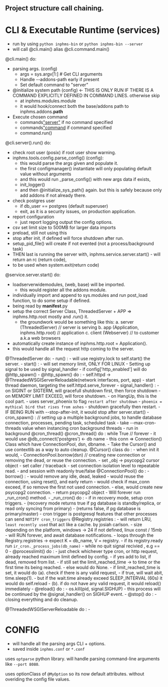 
## Project structure call chaining.

# CLI & Executable Runtime (services)

- run by using `python inphms-bin` or `python inphms-bin --server`
- will call @cli.main() alias @cli.command.main()

@cli.main() do:
- parsing args. (config)
    - args = sys.argv[1:] # Get CLI arguments
    - Handle --addons-path early if present
    - Set default command to "server"
- @initialize system path (config) <- THIS IS ONLY RUN IF THERE IS A COMMAND EXPLICITLY DEFINED IN COMMAND LINES. otherwise skip
    - at inphms.modules.module
    - it would hook/connect both the base/addons path to inphms.addons.__path__
- Execute chosen command
    - commands["server"]() if no command specified
    - commands["command]() if command specified
    - command.run()

@cli.server().run() do:
- check root user (posix) if root user show warning.
- inphms.tools.config.parse_config() (config):
    - this would parse the args given and populate it.
    - the first configmanager() instantiate will only populating default value without arguments
    - and this would run _parse_config() with new args data if exists,
    - init_logger()
    - and then @initialize_sys_path() again. but this is safely because only add addons if not already there.
- check postgres user
    - if db_user == postgres (default superuser)
    - exit, as it is a security issues, on production application.
- report configuration
    - just report logging output the config options.
- csv set limit size to 500MB for larger data imports
- preload, still not using this
- stop after init, if defined will force shutdown after run.
- setup_pid_file() will create if not evented (not a process/background task)
- THEN last is running the server with, inphms.service.server.start() - will return an rc (return code),
- to be used when system.exit(return code)

@service.server.start() do:
- loadserverwidemodules, (web, base) will be imported.
    - this would register all the addons module.
- individually import and append to sys.modules and run post_load function, to do some setup if defined.
- being read by __manifest__.py
- setup the correct Server Class, ThreadedServer + APP => inphms.http.root mostly and .run() it.
    - the groundwork would be something like this:
        a. server (ThreadedServer) // server is serving
        b. app (Application, inphms.http.root) // application
        c. client (Webserver) // to customer a.k.a web browsers
- automatically create instance of inphms.http.root = Application().
- this would handle all the request http coming to the server.
    

@ThreadedServer do:
    - run() :
        - will use registry.lock to self.start() the server.
    - start() :
        - will set memory limit, ONLY FOR LINUX
        - Setting up signal to be used by signal_handler
        - if config['http_enabled'] will do @http_spawn()
            - @http_spawn() do :
                - self.httpd -> @ThreadedWSGIServerReloadable(network interfaces, port, app)
                - start thread daemon, targeting the self.httpd.serve_forever
    - signal_handler() :
        - on SIGINT or SIGTERM, will gracefull shutdown first, then force shutdown
        - on MEMORY LIMIT EXCEED, will force shutdown.
        - on HangUp, this is the cool part.
            - uses server_phoenix to flag `restart after shutdown`
            - `phoenix = mythical bird that rises from ashes`
            - shutdown gracefully then restart.
    - IF BEING RUN with --stop-after-init, it would stop after server.start()
    - cron_spawn() : // setting up a multiple background jobs, to handle database connection,
                        processes, pending task, scheduled task
        - take --max-cron-threads value when instancing cron background threads
        - run in background @cron_thread()
        @cron_thread() do : while True // forever
            - it would use @db_connect('postgres') <- db name
            - this conn => Connection() Class which have ConnectionPool, dsn, dbname.
            - Take the Cursor() and use contextlib as a way to auto cleanup.
            @Cursor() class do :
                - when init it would,
                - ConnectionPool.borrow(dsn) // creating new connection or removing the dead, or reuse the connection.
                - set _obj -> psycopg2 cursor object
                - set caller / traceback
                - set connection isolation level to repeatable read.
                - and session with readonly true/false
            @ConnectionPool() do :
                - borrow() :
                    - would remove any idle, dead, leaked
                    - would reuse the connection, using reset(), and early return
                    - would check if max_conn exceed, if so remove the first not used connection.
                    - else, would create new psycopg2 connection.
                    - return psycopg2 object
            - Will forever run _run_cron() method.
            - _run_cron() do :
                - if in recovery mode, setup cron triggers.
                - (recovery mode returns true if pg database is standby/replica, or read only syncing from primary)
                - (returns false, if pg database is primary/master)
                - cron trigger is postgresql features that other processes can send `NOTIFY cron_triggers`
                @Registry.registries :
                    - will return LRU, `least recently used` that act like a cache. by josiah carlson.
                    - size depending on the platform, windows -> 24 if not defined, linux const / 15mb
                - will RUN forever, and await database notifications.
                - loops through the Registry.registries -> expect K = db_name, V = registry.
                - if its registry.ready run `ir_cron._process_jobs(db_name)`
    - while no quit signal recivied , e.g == 0
    - @processlimit() do :
        - just check whichever type cron, or http request, already reached maximum limit defined by config.
        - if yes add to list, if dead, removed from list.
        - if still set the limit_reached_time -> to time or the first time its being reached.
        - else would do None.
    - if limit_reached_time is set, it would do (a). check if there is any valid request,
    - if true, will wait abit, time.sleep(1).
    - but if the wait.time already exceed SLEEP_INTERVAL (60s) it would do self.reload
    - (b). if do not have any valid request, it would reload() immediately
    - @reload() do :
        - os.kill(pid, signal.SIGHUP)
        - this process will be continued by the @signal_handler() on SIGHUP event.
    - @stop() do :
        - closing everything and do cleanup.


@ThreadedWSGIServerReloadable do :
    -

# CONFIG

- will handle all the parsing args CLI + options.
- saved inside `inphms.conf` or `*.conf`

uses `optparse` python library.
will handle parsing command-line arguments like `--port 8080`.

uses optionClass of `@MyOption` so its now default attributes. without overiding the config file values.

